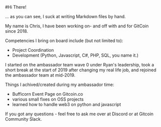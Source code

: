 #Hi There!

... as you can see, I suck at writing Markdown files by hand.

My name is Chris, I have been working on- and off with and for GitCoin since 2018.

Competencies I bring on board include (but not limited to):
- Project Coordination
- Development (Python, Javascript, C#, PHP, SQL, you name it.)

I started on the ambassador team wave 0 under Ryan's leadership, took a short break at the start of 2019 after changing my real life job, and rejoined the ambassador team at mid-2019.

Things I achived/created during my ambassador time:
- Bufficorn Event Page on Gitcoin.co
- various small fixes on OSS projects
- learned how to handle web3 on python and javascript

If you got any questions - feel free to ask me over at Discord or at Gitcoin Community Slack.
